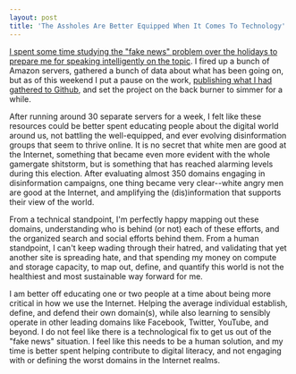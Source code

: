 ```yaml
---
layout: post
title: 'The Assholes Are Better Equipped When It Comes To Technology'
---
```

<p><a href="http://domain-literacy.com/">I spent some time studying the "fake news" problem over the holidays to prepare me for speaking intelligently on the topic</a>. I fired up a bunch of Amazon servers, gathered a bunch of data about what has been going on, but as of this weekend I put a pause on the work, <a href="https://github.com/domain-literacy/website/">publishing what I had gathered to Github</a>, and set the project on the back burner to simmer for a while.</p>
<p>After running around 30 separate servers for a week, I felt like these resources could be better spent educating people about the digital world around us, not battling the well-equipped,&nbsp;and ever evolving disinformation groups that seem to thrive online. It is no secret that white men are good at the Internet, something that became even more evident with the whole gamergate shitstorm, but is something that has reached alarming levels during this election. After evaluating almost 350 domains engaging in disinformation campaigns, one thing became very clear--white angry men are good at the Internet, and amplifying the (dis)information that supports their view of the world.</p>
<p>From a technical standpoint, I'm perfectly happy mapping out these domains, understanding who is behind (or not) each of these efforts, and the organized search and social efforts behind them. From a human standpoint, I can't keep wading through their hatred, and validating that yet another site is spreading hate, and that spending my money on compute and storage capacity, to map out, define, and quantify this world is not the healthiest and most sustainable way forward for me.</p>
<p>I am better off educating one or two people at a time about being more critical in how we use the Internet. Helping the average individual establish, define, and defend their own domain(s), while also learning to sensibly operate in other leading domains like Facebook, Twitter, YouTube, and beyond. I do not feel like there is a technological fix to get us out of the "fake news" situation. I feel like this needs to be a human solution, and my time is better spent helping contribute to digital literacy, and not engaging with&nbsp;or defining the worst domains in the Internet realms.</p>